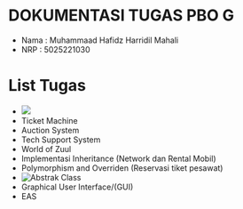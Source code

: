# DOKUMENTASI TUGAS PBO G

- Nama : Muhammaad Hafidz Harridil Mahali
- NRP : 5025221030

# List Tugas
- ![](Kalkulator/kalkulator)
- Ticket Machine
- Auction System
- Tech Support System
- World of Zuul
- Implementasi Inheritance (Network dan Rental Mobil)
- Polymorphism and Overriden (Reservasi tiket pesawat)
- ![Abstrak Class](Abstract\Class)
- Graphical User Interface/(GUI)
- EAS
